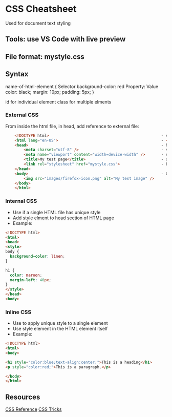 # CSS Cheatsheet

Used for document text styling

## Tools: use VS Code with live preview

## File format: mystyle.css

## Syntax

name-of-html-element {              Selector
    background-color: red           Property: Value
    color: black;
    margin: 10px;
    padding: 5px;
}

id for individual element
class for multiple elments

### External CSS

From inside the html file, in head, add reference to external file:

```html
    <!DOCTYPE html>                                                 - start with this to identify it has HTML document
    <html lang="en-US">                                             - <html> wraps the entire content.  AKA root element
    <head>                                                          - header info that isn't shown
        <meta charset="utf-8" />                                    - sets character set
        <meta name="viewport" content="width=device-width" />       - sets render width
        <title>My test page</title>                                 - sets title of page (what appears in browser)
        <link rel="stylesheet" href="mystyle.css">                  - External CSS reference
    </head>
    <body>                                                          - Content
        <img src="images/firefox-icon.png" alt="My test image" />
    </body>
    </html>
```

### Internal CSS

- Use if a single HTML file has unique style
- Add style elment to head section of HTML page
- Example:

```html
<!DOCTYPE html>
<html>
<head>
<style>
body {
  background-color: linen;
}

h1 {
  color: maroon;
  margin-left: 40px;
}
</style>
</head>
<body>
```

### Inline CSS

- Use to apply unique style to a single element
- Use style element in the HTML element itself
- Example:

```html
<!DOCTYPE html>
<html>
<body>

<h1 style="color:blue;text-align:center;">This is a heading</h1>
<p style="color:red;">This is a paragraph.</p>

</body>
</html>
```

## Resources

[CSS Reference](https://developer.mozilla.org/en-US/docs/Web/CSS/Reference)
[CSS Tricks](https://css-tricks.com/almanac)
